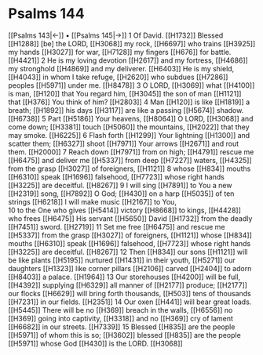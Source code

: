 # Psalms 144
[[Psalms 143|←]] • [[Psalms 145|→]]
1 Of David. [[H1732]] Blessed [[H1288]] [be] the LORD, [[H3068]] my rock, [[H6697]] who trains [[H3925]] my hands [[H3027]] for war, [[H7128]] my fingers [[H676]] for battle. [[H4421]] 
2 He is my loving devotion [[H2617]] and my fortress, [[H4686]] my stronghold [[H4869]] and my deliverer. [[H6403]] He is my shield, [[H4043]] in whom I take refuge, [[H2620]] who subdues [[H7286]] peoples [[H5971]] under me. [[H8478]] 
3 O LORD, [[H3069]] what [[H4100]] is man, [[H120]] that You regard him, [[H3045]] the son of man [[H1121]] that [[H376]] You think of him? [[H2803]] 
4 Man [[H120]] is like [[H1819]] a breath; [[H1892]] his days [[H3117]] are like a passing [[H5674]] shadow. [[H6738]] 
5 Part [[H5186]] Your heavens, [[H8064]] O LORD, [[H3068]] and come down; [[H3381]] touch [[H5060]] the mountains, [[H2022]] that they may smoke. [[H6225]] 
6 Flash forth [[H1299]] Your lightning [[H1300]] and scatter them; [[H6327]] shoot [[H7971]] Your arrows [[H2671]] and rout them. [[H2000]] 
7 Reach down [[H7971]] from on high; [[H4791]] rescue me [[H6475]] and deliver me [[H5337]] from deep [[H7227]] waters, [[H4325]] from the grasp [[H3027]] of foreigners, [[H1121]] 
8 whose [[H834]] mouths [[H6310]] speak [[H1696]] falsehood, [[H7723]] whose right hands [[H3225]] are deceitful. [[H8267]] 
9 I will sing [[H7891]] to You  a new [[H2319]] song, [[H7892]] O God; [[H430]] on a harp [[H5035]] of ten strings [[H6218]] I will make music [[H2167]] to You,  
10 to the One who gives [[H5414]] victory [[H8668]] to kings, [[H4428]] who frees [[H6475]] His servant [[H5650]] David [[H1732]] from the deadly [[H7451]] sword. [[H2719]] 
11 Set me free [[H6475]] and rescue me [[H5337]] from the grasp [[H3027]] of foreigners, [[H1121]] whose [[H834]] mouths [[H6310]] speak [[H1696]] falsehood, [[H7723]] whose right hands [[H3225]] are deceitful. [[H8267]] 
12 Then [[H834]] our sons [[H1121]] will be like plants [[H5195]] nurtured [[H1431]] in their youth, [[H5271]] our daughters [[H1323]] like corner pillars [[H2106]] carved [[H2404]] to adorn [[H8403]] a palace. [[H1964]] 
13 Our storehouses [[H4200]] will be full, [[H4392]] supplying [[H6329]] all manner of [[H2177]] produce; [[H2177]] our flocks [[H6629]] will bring forth thousands, [[H503]] tens of thousands [[H7231]] in our fields. [[H2351]] 
14 Our oxen [[H441]] will bear great loads. [[H5445]] There will be no [[H369]] breach in the walls, [[H6556]] no [[H369]] going into captivity, [[H3318]] and no [[H369]] cry of lament [[H6682]] in our streets. [[H7339]] 
15 Blessed [[H835]] are the people [[H5971]] of whom this is so; [[H3602]] blessed [[H835]] are the people [[H5971]] whose God [[H430]] is the LORD. [[H3068]] 
